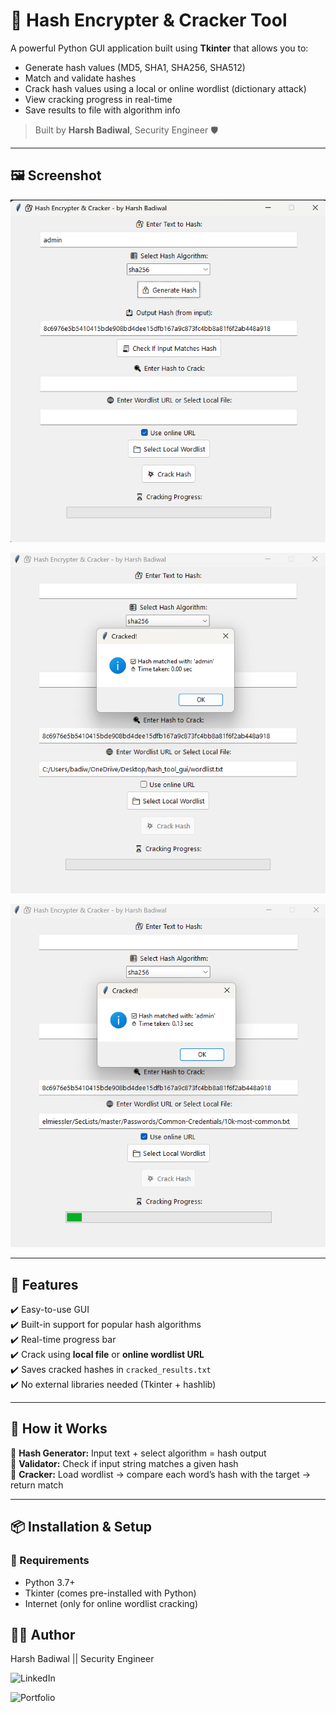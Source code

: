 # 🔐 Hash Encrypter & Cracker Tool

A powerful Python GUI application built using **Tkinter** that allows you to:

- Generate hash values (MD5, SHA1, SHA256, SHA512)
- Match and validate hashes
- Crack hash values using a local or online wordlist (dictionary attack)
- View cracking progress in real-time
- Save results to file with algorithm info

> Built by **Harsh Badiwal**, Security Engineer 🛡️

---

## 🖼️ Screenshot

![Demo Screenshot](hash_tool_gui/screenshots/hash_encryption.png)

![Demo Screenshot](hash_tool_gui/screenshots/hash_crack_local_wordlist.png)

![Demo Screenshot](hash_tool_gui/screenshots/hash_crack_online_wordlist.png)

---

## 🚀 Features

✔️ Easy-to-use GUI  
✔️ Built-in support for popular hash algorithms  
✔️ Real-time progress bar  
✔️ Crack using **local file** or **online wordlist URL**  
✔️ Saves cracked hashes in `cracked_results.txt`  
✔️ No external libraries needed (Tkinter + hashlib)

---

## 🧠 How it Works

🔹 **Hash Generator:** Input text + select algorithm = hash output  
🔹 **Validator:** Check if input string matches a given hash  
🔹 **Cracker:** Load wordlist → compare each word’s hash with the target → return match

---

## 📦 Installation & Setup

### 🔧 Requirements
- Python 3.7+
- Tkinter (comes pre-installed with Python)
- Internet (only for online wordlist cracking)

## 🧑‍💻 Author 
 
 Harsh Badiwal || Security Engineer
 
 ![LinkedIn](https://www.linkedin.com/in/harsh-badiwal-290211290)
 
 ![Portfolio](https://harsh-badiwal-portfolio.netlify.app)
